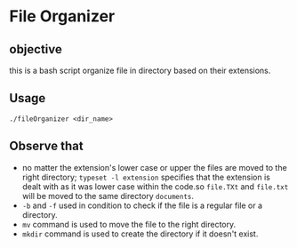 # File Organizer

## objective

this is a bash script organize file in directory based on their extensions.

## Usage

```console
./fileOrganizer <dir_name>
```

## Observe that

- no matter the extension's lower case or upper the files are moved to the right directory; `typeset -l extension` specifies that the extension is dealt with as it was lower case within the code.so `file.TXt` and `file.txt` will be moved to the same directory `documents`.
- `-b` and `-f` used in condition to check if the file is a regular file or a directory.
- `mv` command is used to move the file to the right directory.
- `mkdir` command is used to create the directory if it doesn't exist.
